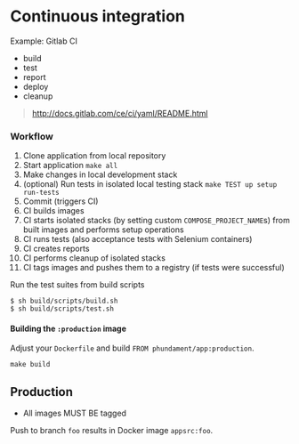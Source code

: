 Continuous integration
======================

Example: Gitlab CI

- build
- test
- report
- deploy
- cleanup

> http://docs.gitlab.com/ce/ci/yaml/README.html

### Workflow

1. Clone application from local repository
2. Start application `make all`
3. Make changes in local development stack
4. (optional) Run tests in isolated local testing stack `make TEST up setup run-tests`
5. Commit (triggers CI)
6. CI builds images
7. CI starts isolated stacks (by setting custom `COMPOSE_PROJECT_NAME`s) from built images and performs setup operations
8. CI runs tests (also acceptance tests with Selenium containers)
9. CI creates reports
10. CI performs cleanup of isolated stacks
11. CI tags images and pushes them to a registry (if tests were successful)


Run the test suites from build scripts

    $ sh build/scripts/build.sh
    $ sh build/scripts/test.sh


#### Building the `:production` image

Adjust your `Dockerfile` and build `FROM phundament/app:production`.

    make build



Production
----------

- All images MUST BE tagged


Push to branch `foo` results in Docker image `appsrc:foo`.